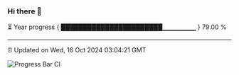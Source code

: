 ### Hi there 👋

⏳ Year progress { ███████████████████████▁▁▁▁▁▁▁ } 79.00 %

---

⏰ Updated on Wed, 16 Oct 2024 03:04:21 GMT

![Progress Bar CI](https://github.com/IshwaranRudhara/GIT-ACTION/workflows/Progress%20Bar%20CI/badge.svg)
